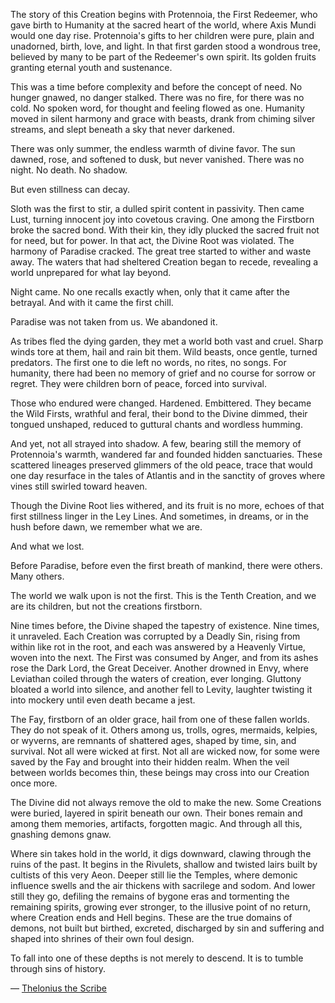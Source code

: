 The story of this Creation begins with Protennoia, the First Redeemer, who gave birth to Humanity at the sacred heart of the world, where Axis Mundi would one day rise. Protennoia's gifts to her children were pure, plain and unadorned, birth, love, and light. In that first garden stood a wondrous tree, believed by many to be part of the Redeemer's own spirit. Its golden fruits granting eternal youth and sustenance.

This was a time before complexity and before the concept of need. No hunger gnawed, no danger stalked. There was no fire, for there was no cold. No spoken word, for thought and feeling flowed as one. Humanity moved in silent harmony and grace with beasts, drank from chiming silver streams, and slept beneath a sky that never darkened.

There was only summer, the endless warmth of divine favor. The sun dawned, rose, and softened to dusk, but never vanished. There was no night. No death. No shadow.

But even stillness can decay.

Sloth was the first to stir, a dulled spirit content in passivity. Then came Lust, turning innocent joy into covetous craving. One among the Firstborn broke the sacred bond. With their kin, they idly plucked the sacred fruit not for need, but for power. In that act, the Divine Root was violated. The harmony of Paradise cracked. The great tree started to wither and waste away. The waters that had sheltered Creation began to recede, revealing a world unprepared for what lay beyond.

Night came. No one recalls exactly when, only that it came after the betrayal. And with it came the first chill.

Paradise was not taken from us. We abandoned it.

As tribes fled the dying garden, they met a world both vast and cruel. Sharp winds tore at them, hail and rain bit them. Wild beasts, once gentle, turned predators. The first one to die left no words, no rites, no songs. For humanity, there had been no memory of grief and no course for sorrow or regret. They were children born of peace, forced into survival.

Those who endured were changed. Hardened. Embittered. They became the Wild Firsts, wrathful and feral, their bond to the Divine dimmed, their tongued unshaped, reduced to guttural chants and wordless humming.

And yet, not all strayed into shadow. A few, bearing still the memory of Protennoia's warmth, wandered far and founded hidden sanctuaries. These scattered lineages preserved glimmers of the old peace, trace that would one day resurface in the tales of Atlantis and in the sanctity of groves where vines still swirled toward heaven.

Though the Divine Root lies withered, and its fruit is no more, echoes of that first stillness linger in the Ley Lines. And sometimes, in dreams, or in the hush before dawn, we remember what we are.

And what we lost.

Before Paradise, before even the first breath of mankind, there were others. Many others.

The world we walk upon is not the first. This is the Tenth Creation, and we are its children, but not the creations firstborn.

Nine times before, the Divine shaped the tapestry of existence. Nine times, it unraveled. Each Creation was corrupted by a Deadly Sin, rising from within like rot in the root, and each was answered by a Heavenly Virtue, woven into the next. The First was consumed by Anger, and from its ashes rose the Dark Lord, the Great Deceiver. Another drowned in Envy, where Leviathan coiled through the waters of creation, ever longing. Gluttony bloated a world into silence, and another fell to Levity, laughter twisting it into mockery until even death became a jest.

The Fay, firstborn of an older grace, hail from one of these fallen worlds. They do not speak of it. Others among us, trolls, ogres, mermaids, kelpies, or wyverns, are remnants of shattered ages, shaped by time, sin, and survival. Not all were wicked at first. Not all are wicked now, for some were saved by the Fay and brought into their hidden realm. When the veil between worlds becomes thin, these beings may cross into our Creation once more.

The Divine did not always remove the old to make the new. Some Creations were buried, layered in spirit beneath our own. Their bones remain and among them memories, artifacts, forgotten magic. And through all this, gnashing demons gnaw.

Where sin takes hold in the world, it digs downward, clawing through the ruins of the past. It begins in the Rivulets, shallow and twisted lairs built by cultists of this very Aeon. Deeper still lie the Temples, where demonic influence swells and the air thickens with sacrilege and sodom. And lower still they go, defiling the remains of bygone eras and tormenting the remaining spirits, growing ever stronger, to the illusive point of no return, where Creation ends and Hell begins. These are the true domains of demons, not built but birthed, excreted, discharged by sin and suffering and shaped into shrines of their own foul design.

To fall into one of these depths is not merely to descend. It is to tumble through sins of history.

— [Thelonius the Scribe](lore.html?category=Known%20Figures&item=thelonius-the-scribe)